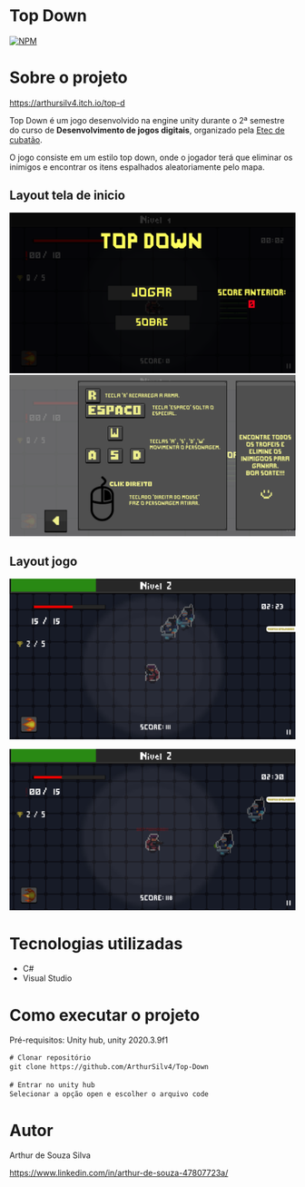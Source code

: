 # Top Down
[![NPM](https://img.shields.io/npm/l/react)](https://github.com/ArthurSilv4/Top-Down/blob/main/LICENSE) 

# Sobre o projeto

https://arthursilv4.itch.io/top-d

Top Down é um jogo desenvolvido na engine unity durante o 2ª semestre do curso de **Desenvolvimento de jogos digitais**, organizado pela [Etec de cubatão](https://www.etecubatao.com.br "Site da etec").

O jogo consiste em um estilo top down, onde o jogador terá que eliminar os inimigos e encontrar os itens espalhados aleatoriamente pelo mapa.

## Layout tela de inicio
![Inicial 1](https://github.com/ArthurSilv4/Top-Down/blob/main/Imgs/Tela%20inicial.png) ![Inicial 2](https://github.com/ArthurSilv4/Top-Down/blob/main/Imgs/Configs.png)

## Layout jogo
![Jogo 1](https://github.com/ArthurSilv4/Top-Down/blob/main/Imgs/jogo.png)

![Jogo 2](https://github.com/ArthurSilv4/Top-Down/blob/main/Imgs/jogo2.png)

# Tecnologias utilizadas
- C#
- Visual Studio

# Como executar o projeto

Pré-requisitos: Unity hub, unity 2020.3.9f1

```
# Clonar repositório
git clone https://github.com/ArthurSilv4/Top-Down

# Entrar no unity hub
Selecionar a opção open e escolher o arquivo code
```
# Autor

Arthur de Souza Silva

https://www.linkedin.com/in/arthur-de-souza-47807723a/

